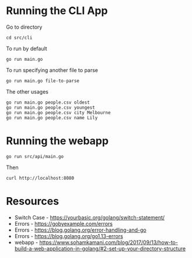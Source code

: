 # Running the CLI App

Go to directory

```
cd src/cli
```

To run by default

```
go run main.go
```

To run specifying another file to parse

```
go run main.go file-to-parse
```

The other usages

```
go run main.go people.csv oldest
go run main.go people.csv youngest
go run main.go people.csv city Melbourne
go run main.go people.csv name Lily
```

# Running the webapp

```
go run src/api/main.go
```

Then
```
curl http://localhost:8080
```

# Resources

* Switch Case - https://yourbasic.org/golang/switch-statement/
* Errors - https://gobyexample.com/errors
* Errors - https://blog.golang.org/error-handling-and-go
* Errors - https://blog.golang.org/go1.13-errors
* webapp - https://www.sohamkamani.com/blog/2017/09/13/how-to-build-a-web-application-in-golang/#2-set-up-your-directory-structure